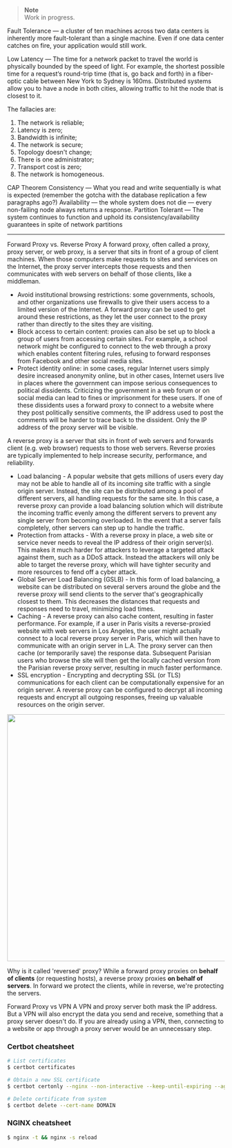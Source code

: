 > **Note**  
> Work in progress.

Fault Tolerance — a cluster of ten machines across two data centers is inherently more fault-tolerant than a single machine. Even if one data center catches on fire, your application would still work.

Low Latency — The time for a network packet to travel the world is physically bounded by the speed of light. For example, the shortest possible time for a request‘s round-trip time (that is, go back and forth) in a fiber-optic cable between New York to Sydney is 160ms. Distributed systems allow you to have a node in both cities, allowing traffic to hit the node that is closest to it.

The fallacies are:

1. The network is reliable;
2. Latency is zero;
3. Bandwidth is infinite;
4. The network is secure;
5. Topology doesn't change;
6. There is one administrator;
7. Transport cost is zero;
8. The network is homogeneous.

CAP Theorem
Consistency — What you read and write sequentially is what is expected (remember the gotcha with the database replication a few paragraphs ago?)
Availability — the whole system does not die — every non-failing node always returns a response.
Partition Tolerant — The system continues to function and uphold its consistency/availability guarantees in spite of network partitions

---

Forward Proxy vs. Reverse Proxy
A forward proxy, often called a proxy, proxy server, or web proxy, is a server that sits in front of a group of client machines. When those computers make requests to sites and services on the Internet, the proxy server intercepts those requests and then communicates with web servers on behalf of those clients, like a middleman.
- Avoid institutional browsing restrictions: some governments, schools, and other organizations use firewalls to give their users access to a limited version of the Internet. A forward proxy can be used to get around these restrictions, as they let the user connect to the proxy rather than directly to the sites they are visiting.
- Block access to certain content:  proxies can also be set up to block a group of users from accessing certain sites. For example, a school network might be configured to connect to the web through a proxy which enables content filtering rules, refusing to forward responses from Facebook and other social media sites.
- Protect identity online: in some cases, regular Internet users simply desire increased anonymity online, but in other cases, Internet users live in places where the government can impose serious consequences to political dissidents. Criticizing the government in a web forum or on social media can lead to fines or imprisonment for these users. If one of these dissidents uses a forward proxy to connect to a website where they post politically sensitive comments, the IP address used to post the comments will be harder to trace back to the dissident. Only the IP address of the proxy server will be visible.

A reverse proxy is a server that sits in front of web servers and forwards client (e.g. web browser) requests to those web servers. Reverse proxies are typically implemented to help increase security, performance, and reliability.

- Load balancing - A popular website that gets millions of users every day may not be able to handle all of its incoming site traffic with a single origin server. Instead, the site can be distributed among a pool of different servers, all handling requests for the same site. In this case, a reverse proxy can provide a load balancing solution which will distribute the incoming traffic evenly among the different servers to prevent any single server from becoming overloaded. In the event that a server fails completely, other servers can step up to handle the traffic.
- Protection from attacks - With a reverse proxy in place, a web site or service never needs to reveal the IP address of their origin server(s). This makes it much harder for attackers to leverage a targeted attack against them, such as a DDoS attack. Instead the attackers will only be able to target the reverse proxy, which will have tighter security and more resources to fend off a cyber attack.
- Global Server Load Balancing (GSLB) - In this form of load balancing, a website can be distributed on several servers around the globe and the reverse proxy will send clients to the server that's geographically closest to them. This decreases the distances that requests and responses need to travel, minimizing load times.
- Caching - A reverse proxy can also cache content, resulting in faster performance. For example, if a user in Paris visits a reverse-proxied website with web servers in Los Angeles, the user might actually connect to a local reverse proxy server in Paris, which will then have to communicate with an origin server in L.A. The proxy server can then cache (or temporarily save) the response data. Subsequent Parisian users who browse the site will then get the locally cached version from the Parisian reverse proxy server, resulting in much faster performance.
- SSL encryption - Encrypting and decrypting SSL (or TLS) communications for each client can be computationally expensive for an origin server. A reverse proxy can be configured to decrypt all incoming requests and encrypt all outgoing responses, freeing up valuable resources on the origin server.

<p align="center">
  <img src="https://user-images.githubusercontent.com/47757441/226172537-9465e191-ac6a-4ba0-a3cb-b85986527234.jpg" width="570">
</p>

Why is it called 'reversed' proxy?
While a forward proxy proxies on **behalf of clients** (or requesting hosts), a reverse proxy proxies **on behalf of servers**. In forward we protect the clients, while in reverse, we're protecting the servers.

Forward Proxy vs VPN
A VPN and proxy server both mask the IP address. But a VPN will also encrypt the data you send and receive, something that a proxy server doesn't do. If you are already using a VPN, then, connecting to a website or app through a proxy server would be an unnecessary step.

### Certbot cheatsheet
```sh
# List certificates
$ certbot certificates

# Obtain a new SSL certificate
$ certbot certonly --nginx --non-interactive --keep-until-expiring --agree-tos --no-eff-email --email EMAIL --domain DOMAIN_1 --domain DOMAIN_2

# Delete certificate from system
$ certbot delete --cert-name DOMAIN
```

### NGINX cheatsheet
```sh
$ nginx -t && nginx -s reload
```
